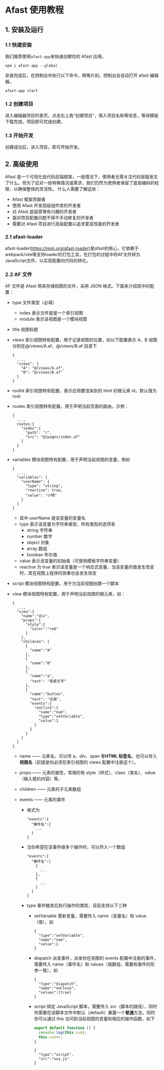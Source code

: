 # Afast 使用教程

## 1. 安装及运行

### 1.1 快速安装

我们推荐使用`afast-app`来快速创建你的 Afast 应用。

```shell
npm i afast-app --global
```

安装完成后，在控制台中执行以下命令，稍等片刻，控制台会自动打开 afast 编辑器。

```shell
afast-app start
```

### 1.2 创建项目

进入编辑器项目列表页，点击右上角“创建项目”，填入项目名称等信息，等待模板下载完成，项目即可完成创建。

### 1.3 开始开发

创建成功后，进入项目，即可开始开发。

## 2. 高级使用

Afast 是一个可视化低代码前端框架，一般情况下，使用者无需关注代码层面发生了什么。但为了应对一些特殊情况或需求，我们仍然为使用者保留了底层编码的权限，以确保整体的灵活性。
什么人需要了解这些：

- Afast 框架贡献者
- 使用 Afast 开发高级组件库的开发者
- 对 Afast 底层原理有兴趣的开发者
- 面对项目配置问题不得不手动修复的开发者
- 需要对 Afast 项目进行高级配置以追求更高性能的开发者

### 2.1 afast-loader

afast-loader(https://npm.org/afast-loader)是afast的核心，它依赖于webpack/vite等支持loader的打包工具，在打包的过程中将AF文件转为JavaScript文件，以实现配置向代码的转化。

### 2.2 AF 文件

AF 文件是 Afast 用来存储视图的文件，采用 JSON 格式。下面来介绍其中的配置：

- type 文件类型（必填）
  - index 表示文件是是一个索引视图
  - module 表示该视图是一个模块视图
- title 视图标题
- views 索引视图特有配置，用于记录视图的位置，如以下配置表示 A、B 视图分别在@/views/A.af、@/views/B.af 目录下
  ```
  {
    ...,
    "views": {
      "A": "@/views/A.af",
      "B": "@/views/B.af"
    }
  }
  ```
- rootId 索引视图特有配置，表示应用要渲染到的 html 的根元素 id，默认值为 root
- routes 索引视图特有配置，用于声明当前页面的路由，示例：
  ```
  {
    ...,
    routes:{
      "index":{
        "path": "/",
        "src": "@/pages/index.af"
      }
    }
  }
  ```
- variables 模块视图特有配置，用于声明当前视图的变量，例如
  ```
  {
    ...,
    "variables": {
      "userName": {
        "type": "string",
        "reactive": true,
        "value": "小明"
      }
    }
  }
  ```
  - 其中 userName 是该变量的变量名
  - type 表示该变量为字符串类型，所有类型的选项有
    - string 字符串
    - number 数字
    - object 对象
    - array 数组
    - boolean 布尔值
  - value 表示该变量的初始值（可使用模板字符串变量）
  - reactive 为 true 表示该变量是一个响应式变量，当该变量的值发生改变时，其在视图上程序的效果也会发生改变
- script 模块视图特有配置，用于为当前视图创建一个脚本
- view 模块视图特有配置，用于声明当前视图的根元素，如：

  ```
  {
    ...,
    "view":{
      "name":"div",
      "props":{
        "style":{
          "color":"red"
        }
      },
      "children": [
        {
          "name":"A"
        },
        {
          "name":"B"
        },
        {
          "name":"a",
          "text": "我是文字"
        },
        {
          "name":"button",
          "text": "点我",
          "events":{
            "onClick":{
              "name":"num",
              "type":"setVariable",
              "value":1
            }
          }
        }
      ]
    }
  }
  ```

  - name —— 元素名，可以传 a、div、span 等**HTML 标签名**，也可以传入**视图名**（前提是你必须在索引视图的 views 配置中注册这个）。
  - props —— 元素的属性，常用的有 style（样式）、class（类名）、value（输入框的内容）等。
  - children —— 元素的子元素数组
  - events —— 元素的事件

    - 格式为
      ```
      "events":{
        "事件名":{
          ...
        }
      }
      ```
    - 当你希望在该事件做多个操作时，可以传入一个数组
      ```
      "events":{
        "事件名":[
          {
            ...
          },
          {
            ...
          }
        ]
      }
      ```
    - type 事件触发后执行操作的类型，目前支持以下三种

      - setVariable 更新变量，需要传入 name（变量名）和 value（值），如
        ```
        {
          "type":"setVariable",
          "name":"num",
          "value":1
        }
        ```
      - dispatch 派发事件，派发你在视图的 events 配置中注册的事件，需要传入 name（事件名）和 values（值数组，需要和事件的形参一致），如
        ```
        {
          "type":"diapatch",
          "name":"onClose",
          "values":[true]
        }
        ```
      - script 绑定 JavaScript 脚本，需要传入 src（脚本的路径），同时你需要在该脚本文件中默认（default）暴露一个**普通**方法，同时你可以通过 this 访问到当前视图的变量和相应的操作函数，如下

        ```javascript
        export default function () {
          console.log(this.num);
          this.num++;
        }
        ```
        ```
        {
          "type":"script",
          "src":"xxx.js"
        }
        ```
      

